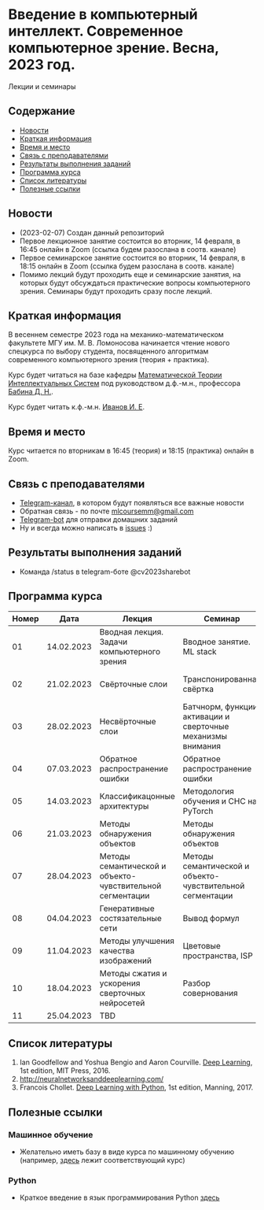 # Введение в компьютерный интеллект. Современное компьютерное зрение. Весна, 2023 год.
Лекции и семинары

## Содержание
* [Новости](#news)
* [Краткая информация](#info)
* [Время и место](#ww)
* [Связь с преподавателями](#feedback)
* [Результаты выполнения заданий](#marks)
* [Программа курса](#program)
* [Список литературы](#lit)
* [Полезные ссылки](#links)
## <a name="news" /> Новости
* (2023-02-07) Создан данный репозиторий
* Первое лекционное занятие состоится во вторник, 14 февраля, в 16:45 онлайн в Zoom (ссылка будем разослана в соотв. канале)
* Первое семинарское занятие состоится во вторник, 14 февраля, в 18:15 онлайн в Zoom (ссылка будем разослана в соотв. канале)
* Помимо лекций будут проходить еще и семинарские занятия, на которых будут обсуждаться практические вопросы компьютерного зрения. Семинары будут проходить сразу после лекций. 
## <a name="info" /> Краткая информация 
В весеннем семестре 2023 года на механико-математическом факультете МГУ им. М. В. Ломоносова начинается чтение нового спецкурса по выбору студента, посвященного алгоритмам современного компьютерного зрения (теория + практика). 

Курс будет читаться на базе кафедры [Математической Теории Интеллектуальных Систем](http://intsys.msu.ru) под руководством д.ф.-м.н., профессора [Бабина Д. Н.](http://intsys.msu.ru/staff/babin/). 

Курс будет читать к.ф.-м.н. [Иванов И. Е](http://intsys.msu.ru/staff/ivanov/).
## <a name="ww" /> Время и место 
Курс читается по вторникам в 16:45 (теория) и 18:15 (практика) онлайн в Zoom. 
## <a name="feedback" /> Связь с преподавателями
* [Telegram-канал](https://t.me/joinchat/9IzmCnQIyvs2NjUy), в котором будут появляться все важные новости
* Обратная связь - по почте mlcoursemm@gmail.com
* [Telegram-bot](https://t.me/cv2023sharebot) для отправки домашних заданий
* Ну и всегда можно написать в [issues](https://github.com/mlcoursemm/cv2023spring/issues) :)
## <a name="marks" /> Результаты выполнения заданий
* Команда /status в telegram-боте @cv2023sharebot
## <a name="program" /> Программа курса 
| Номер         | Дата          | Лекция                                            | Семинар                                 | ДЗ            |
| ------------- | ------------- | -------------                                     | -------------                           | ------------- |
| 01            | 14.02.2023    | Вводная лекция. Задачи компьютерного зрения | Вводное занятие. ML stack | Задача на работу с кропами |
| 02            | 21.02.2023    | Свёрточные слои | Транспонированная свёртка | Задачи на сверточную арифметику |
| 03            | 28.02.2023    | Несвёрточные слои | Батчнорм, функции активации и сверточные механизмы внимания|Задача на реализацию свертки |
| 04            | 07.03.2023    | Обратное распространение ошибки | Обратное распространение ошибки | Задача на реализацию СНС |
| 05            | 14.03.2023    | Классификацонные архитектуры | Методология обучения и СНС на PyTorch |  |
| 06            | 21.03.2023    | Методы обнаружения объектов | Методы обнаружения объектов |  |
| 07            | 28.04.2023    | Методы семантической и объекто-чувствительной сегментации | Методы семантической и объекто-чувствительной сегментации | Соревнование |
| 08            | 04.04.2023    | Генеративные состязательные сети | Вывод формул | Задача на энтропию |
| 09            | 11.04.2023    | Методы улучшения качества изображений | Цветовые пространства, ISP |  |
| 10            | 18.04.2023    | Методы сжатия и ускорения сверточных нейросетей | Разбор совернования | Исследование |
| 11            | 25.04.2023    | TBD |  |  |

## <a name="lit" /> Список литературы
1. Ian Goodfellow and Yoshua Bengio and Aaron Courville. [Deep Learning](https://www.deeplearningbook.org), 1st edition, MIT Press, 2016.
2. http://neuralnetworksanddeeplearning.com/
3. Francois Chollet. [Deep Learning with Python](http://faculty.neu.edu.cn/yury/AAI/Textbook/Deep%20Learning%20with%20Python.pdf), 1st edition, Manning, 2017.
## <a name="links" /> Полезные ссылки 
### Машинное обучение
* Желательно иметь базу в виде курса по машинному обучению (например, [здесь](https://github.com/mlcoursemm/ml2021autumn) лежит соответствующий курс)
### Python
* Краткое введение в язык программирования Python [здесь](https://github.com/mlcoursemm/py2021autumn)
